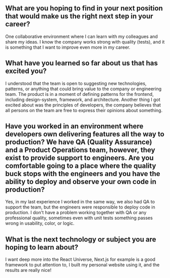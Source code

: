 ## What are you hoping to find in your next position that would make us the right next step in your career?

One collaborative environment where I can learn with my colleagues and share my ideas. I know the company works strong with quality (tests), and it is something that I want to improve even more in my career.

## What have you learned so far about us that has excited you?

I understood that the team is open to suggesting new technologies, patterns, or anything that could bring value to the company or engineering team. The product is in a moment of defining patterns for the frontend, including design-system, framework, and architecture. Another thing I got excited about was the principles of developers, the company believes that all persons on the team are free to express their opinions about something.

## Have you worked in an environment where developers own delivering features all the way to production? We have QA (Quality Assurance) and a Product Operations team, however, they exist to provide support to engineers. Are you comfortable going to a place where the quality buck stops with the engineers and you have the ability to deploy and observe your own code in production?

Yes, in my last experience I worked in the same way, we also had QA to support the team, but the engineers were responsible to deploy code in production. I don't have a problem working together with QA or any professional quality, sometimes even with unit tests something passes wrong in usability, color, or logic.

## What is the next technology or subject you are hoping to learn about?

I want deep more into the React Universe, Next.js for example is a good framework to put attention to, I built my personal website using it, and the results are really nice!
